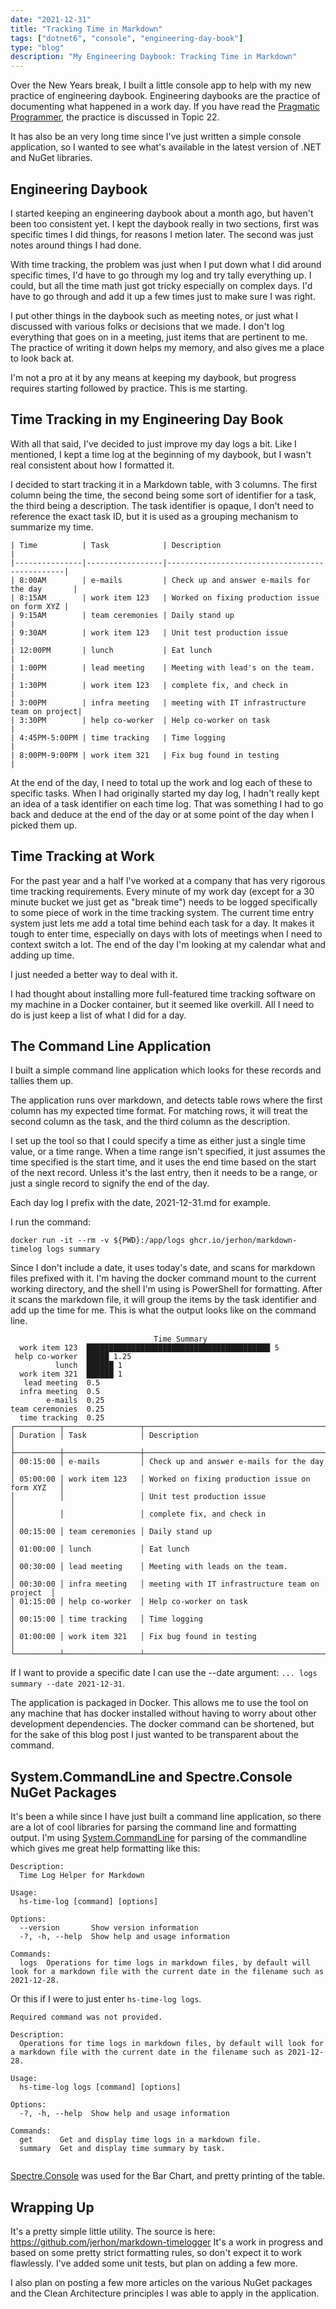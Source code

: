 ```yaml
---
date: "2021-12-31"
title: "Tracking Time in Markdown"
tags: ["dotnet6", "console", "engineering-day-book"]
type: "blog"
description: "My Engineering Daybook: Tracking Time in Markdown"
---
```


Over the New Years break, I built a little console app to help with my new practice of engineering daybook.
Engineering daybooks are the practice of documenting what happened in a work day.
If you have read the [Pragmatic Programmer](https://www.amazon.com/Pragmatic-Programmer-Journeyman-Master/dp/020161622X), the practice is discussed in Topic 22.

It has also be an very long time since I've just written a simple console application, so I wanted to see what's available in the latest version of .NET and NuGet libraries.

## Engineering Daybook

I started keeping an engineering daybook about a month ago, but haven't been too consistent yet.
I kept the daybook really in two sections, first was specific times I did things, for reasons I metion later.
The second was just notes around things I had done.

With time tracking, the problem was just when I put down what I did around specific times, I'd have to go through my log and try tally everything up.
I could, but all the time math just got tricky especially on complex days.
I'd have to go through and add it up a few times just to make sure I was right.

I put other things in the daybook such as meeting notes, or just what I discussed with various folks or decisions that we made.
I don't log everything that goes on in a meeting, just items that are pertinent to me.
The practice of writing it down helps my memory, and also gives me a place to look back at.

I'm not a pro at it by any means at keeping my daybook, but progress requires starting followed by practice.
This is me starting.


## Time Tracking in my Engineering Day Book

With all that said, I've decided to just improve my day logs a bit.
Like I mentioned, I kept a time log at the beginning of my daybook, but I wasn't real consistent about how I formatted it.

I decided to start tracking it in a Markdown table, with 3 columns.
The first column being the time, the second being some sort of identifier for a task, the third being a description.
The task identifier is opaque, I don't need to reference the exact task ID, but it is used as a grouping mechanism to summarize my time.

```
| Time          | Task            | Description                                   |
|---------------|-----------------|-----------------------------------------------|
| 8:00AM        | e-mails         | Check up and answer e-mails for the day       |
| 8:15AM        | work item 123   | Worked on fixing production issue on form XYZ |
| 9:15AM        | team ceremonies | Daily stand up                                |
| 9:30AM        | work item 123   | Unit test production issue                    |
| 12:00PM       | lunch           | Eat lunch                                     |
| 1:00PM        | lead meeting    | Meeting with lead's on the team.              |
| 1:30PM        | work item 123   | complete fix, and check in                    |
| 3:00PM        | infra meeting   | meeting with IT infrastructure team on project|
| 3:30PM        | help co-worker  | Help co-worker on task                        |
| 4:45PM-5:00PM | time tracking   | Time logging                                  |    
| 8:00PM-9:00PM | work item 321   | Fix bug found in testing                      |    
```

At the end of the day, I need to total up the work and log each of these to specific tasks.
When I had originally started my day log, I hadn't really kept an idea of a task identifier on each time log.
That was something I had to go back and deduce at the end of the day or at some point of the day when I picked them up.


## Time Tracking at Work

For the past year and a half I've worked at a company that has very rigorous time tracking requirements.
Every minute of my work day (except for a 30 minute bucket we just get as "break time") needs to be logged specifically to some piece of work in the time tracking system.
The current time entry system just lets me add a total time behind each task for a day.
It makes it tough to enter time, especially on days with lots of meetings when I need to context switch a lot.
The end of the day I'm looking at my calendar what and adding up time.

I just needed a better way to deal with it.

I had thought about installing more full-featured time tracking software on my machine in a Docker container, but it seemed like overkill.
All I need to do is just keep a list of what I did for a day.


## The Command Line Application

I built a simple command line application which looks for these records and tallies them up.

The application runs over markdown, and detects table rows where the first column has my expected time format.
For matching rows, it will treat the second column as the task, and the third column as the description.

I set up the tool so that I could specify a time as either just a single time value, or a time range.
When a time range isn't specified, it just assumes the time specified is the start time, and it uses the end time based on the start of the next record.
Unless it's the last entry, then it needs to be a range, or just a single record to signify the end of the day.

Each day log I prefix with the date, 2021-12-31.md for example.

I run the command:

```
docker run -it --rm -v ${PWD}:/app/logs ghcr.io/jerhon/markdown-timelog logs summary
```

Since I don't include a date, it uses today's date, and scans for markdown files prefixed with it.
I'm having the docker command mount to the current working directory, and the shell I'm using is PowerShell for formatting.
After it scans the markdown file, it will group the items by the task identifier and add up the time for me.
This is what the output looks like on the command line.

```
                                Time Summary
  work item 123  █████████████████████████████████████████ 5
 help co-worker  █████ 1.25                                 
          lunch  ██████ 1                                   
  work item 321  ██████ 1                                   
   lead meeting  0.5                                       
  infra meeting  0.5                                       
        e-mails  0.25                                      
team ceremonies  0.25                                      
  time tracking  0.25                                      
┌──────────┬─────────────────┬─────────────────────────────────────────────────┐
│ Duration │ Task            │ Description                                     │
├──────────┼─────────────────┼─────────────────────────────────────────────────┤
│ 00:15:00 │ e-mails         │ Check up and answer e-mails for the day         │
│ 05:00:00 │ work item 123   │ Worked on fixing production issue on form XYZ   │
│          │                 │ Unit test production issue                      │
│          │                 │ complete fix, and check in                      │
│ 00:15:00 │ team ceremonies │ Daily stand up                                  │
│ 01:00:00 │ lunch           │ Eat lunch                                       │
│ 00:30:00 │ lead meeting    │ Meeting with leads on the team.                 │
│ 00:30:00 │ infra meeting   │ meeting with IT infrastructure team on project  │
│ 01:15:00 │ help co-worker  │ Help co-worker on task                          │
│ 00:15:00 │ time tracking   │ Time logging                                    │
│ 01:00:00 │ work item 321   │ Fix bug found in testing                        │
└──────────┴─────────────────┴─────────────────────────────────────────────────┘
```

If I want to provide a specific date I can use the --date argument: `... logs summary --date 2021-12-31`.

The application is packaged in Docker.
This allows me to use the tool on any machine that has docker installed without having to worry about other development dependencies.
The docker command can be shortened, but for the sake of this blog post I just wanted to be transparent about the command.

## System.CommandLine and Spectre.Console NuGet Packages

It's been a while since I have just built a command line application, so there are a lot of cool libraries for parsing the command line and formatting output.
I'm using [System.CommandLine](https://www.nuget.org/packages/System.CommandLine) for parsing of the commandline which gives me great help formatting like this:

```
Description:
  Time Log Helper for Markdown

Usage:
  hs-time-log [command] [options]

Options:
  --version       Show version information
  -?, -h, --help  Show help and usage information

Commands:
  logs  Operations for time logs in markdown files, by default will look for a markdown file with the current date in the filename such as 2021-12-28.
```

Or this if I were to just enter `hs-time-log logs`.

```
Required command was not provided.

Description:
  Operations for time logs in markdown files, by default will look for a markdown file with the current date in the filename such as 2021-12-28.

Usage:
  hs-time-log logs [command] [options]

Options:
  -?, -h, --help  Show help and usage information

Commands:
  get      Get and display time logs in a markdown file.
  summary  Get and display time summary by task.


```

[Spectre.Console](https://www.nuget.org/packages/Spectre.Console) was used for the Bar Chart, and pretty printing of the table.

## Wrapping Up

It's a pretty simple little utility.
The source is here: https://github.com/jerhon/markdown-timelogger
It's a work in progress and based on some pretty strict formatting rules, so don't expect it to work flawlessly.
I've added some unit tests, but plan on adding a few more.

I also plan on posting a few more articles on the various NuGet packages and the Clean Architecture principles I was able to apply in the application.
